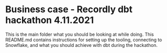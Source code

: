 # Business case - Recordly dbt hackathon 4.11.2021

This is the main folder what you should be looking at while doing. This README.md contains instructions for setting up the tooling, connecting to Snowflake, and what you should achieve with dbt during the hackathon.

